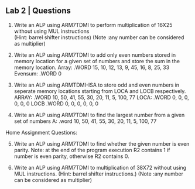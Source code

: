 ## Lab 2 | Questions
1. Write an ALP using ARM7TDMI to perform multiplication of 16X25 without using MUL instructions  
(Hint: barrel shifter instructions) 
(Note :any number can be considered as multiplier)

2. Write an ALP using ARM7TDMI to add only even numbers stored in memory location for a given set of numbers and store the sum in the memory location. 
Array: .WORD 15, 10, 12, 13, 9, 45, 16, 8, 25, 33 
Evensum: .WORD 0 

3. Write an ALP using ARMTDMI-ISA to store odd and even numbers in seperate memory locations starting from LOCA and LOCB respectively. 
ARRAY: .WORD 10, 50, 41, 55, 30, 20, 11, 5, 100, 77 
LOCA: .WORD 0, 0, 0, 0, 0, 0 
LOCB .WORD 0, 0, 0, 0, 0, 0

4. Write an ALP using ARM7TDMI to find the largest number from a given set of numbers 
A: .word 10, 50, 41, 55, 30, 20, 11, 5, 100, 77

Home Assignment Questions:
<br>

5. Write an ALP using ARM7TDMI to find whether the given number is even parity. 
Note: at the end of the program execution R2 contains 1 if number is even parity, otherwise R2 contains 0.

6. Write an ALP using ARM7TDMI to multiplication of 38X72 without using MUL instructions. 
(Hint: barrel shifter instructions.) 
(Note :any number can be considered as multiplier)
